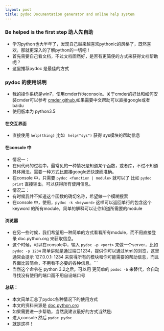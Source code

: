 ```yaml
---
layout: post
title: pydoc Documentation generator and online help system 
---
```



### Be helped is the first step 助人先自助
- 学习python也大半年了，发现自己越来越喜欢pythonic的风格了，既然喜欢，那就更深入的了解python的一切吧！
- 首先需要自己看文档，不过文档固然好，是否有更简便的方式来获得文档帮助呢？
- 这里推荐pydoc 是最佳的方式

### pydoc 的使用说明
- 我的操作系统是win7，使用cmder作为console。关于cmder的好处和如何安装cmder可以参考 [cmder github](http://www.amilitalia.it/github.com/bliker/cmder.html),如果需要中文帮助可以直接google或者baidu
- 使用版本为 python3.5

#### 在交互界面
- 直接使用 ``` help(thing) ``` 比如 ``` help("sys")``` 获得 sys模块的帮助信息

#### 在console 中
- 情况一：
- 在码代码的过程中，最常见的一种情况是知道某个函数，或者库，不过不知道具体用法。需要一种方式比直接google还快速而准确。
- 在console 中，只需要 ``` pydoc <function | module> ``` 就可以了 比如 ``` pydoc print ``` 直接输出，可以获得所有使用信息。
- 情况二：
- 有时候我并不知道这个函数的确切名称，希望做一个模糊搜索
- 在console 中，使用，``` pydoc -k <keyword> ``` 这样可以返回单行的包含这个keyword 的所有module，简单的解释可以让你知道所需要的module

#### 浏览器
- 在另一些时候，我们希望用一种简单的方式看看所有module，而不用直接登录 doc.python.org 来获取信息。
- 这个时候，可以在console中，输入 ``` pydoc -p <port> ``` 来做一个server，比如 ``` pydoc -p 1234 ``` 简单讲就是通过端口1234，提供你可以通过html的浏览，这里通常会提示 127.0.0.1: 1234 来获得所有的模块和你可能需要的帮助信息，而且界面比较简单，不用看不必要的各种信息。``` 
- 当然这个命令在 python 3.2之后，可以用 更简单的 ``` podoc -b ``` 来替代，会自动寻找没有使用的端口而不用自设端口号

#### 总结：
- 本文简单汇总了pydoc各种情况下的使用方式
- 本文的资料来源是 [doc.python.org](https://docs.python.org/3/library/pydoc.html)  
- 如果需要进一步帮助，当然我建议最好的方式当然是:
- 进入console 然后  ``` pydoc pydoc ```
- 就是这样！
